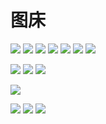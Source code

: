 # 图床


<!-- group -->
![](./imgs/group/2-free-group.jpg)
![](./imgs/group/python-office.jpg)
![](./imgs/group/0816.jpg)
![](./imgs/group/ai-group.jpg)
![](./imgs/group/chat.jpg)
![](./imgs/group/python-office-qr.jpg)
![](./imgs/group/qq-group.jpg)

<!-- wechat-->
![](./imgs/wechat/1v1.jpg)
![](./imgs/wechat/wechat.jpg)
![](./imgs/wechat/qr-code.jpg)

<!-- ads -->
![](./imgs/ads/fuli.jpg)

<!-- logo -->
![](./imgs/logo/icon2.jpg)
![](./imgs/logo/icon4.jpg)
![](./imgs/logo/github-nav.jpg)


